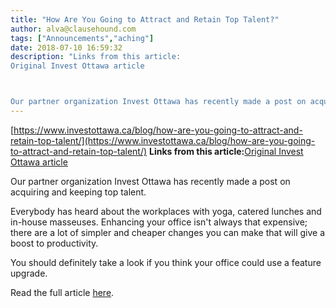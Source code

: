 ```yaml
---
title: "How Are You Going to Attract and Retain Top Talent?"
author: alva@clausehound.com
tags: ["Announcements","aching"]
date: 2018-07-10 16:59:32
description: "Links from this article:
Original Invest Ottawa article



Our partner organization Invest Ottawa has recently made a post on acquiring and kee..."
---
```


[https://www.investottawa.ca/blog/how-are-you-going-to-attract-and-retain-top-talent/](https://www.investottawa.ca/blog/how-are-you-going-to-attract-and-retain-top-talent/)
**Links from this article:**[Original Invest Ottawa article](https://www.investottawa.ca/blog/how-are-you-going-to-attract-and-retain-top-talent/)

Our partner organization Invest Ottawa has recently made a post on acquiring and keeping top talent.

Everybody has heard about the workplaces with yoga, catered lunches and in-house masseuses. Enhancing your office isn't always that expensive; there are a lot of simpler and cheaper changes you can make that will give a boost to productivity.

You should definitely take a look if you think your office could use a feature upgrade.

Read the full article [here](https://www.investottawa.ca/blog/how-are-you-going-to-attract-and-retain-top-talent/).